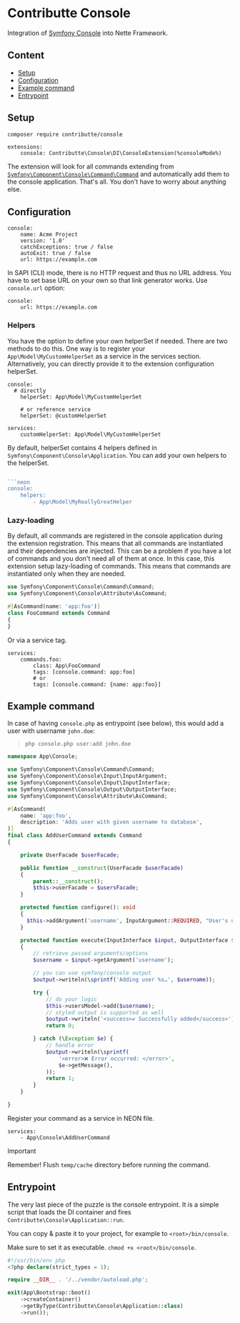 # Contributte Console

Integration of [Symfony Console](https://symfony.com/doc/current/components/console.html) into Nette Framework.

## Content

- [Setup](#usage)
- [Configuration](#configuration)
- [Example command](#example-command)
- [Entrypoint](#entrypoint)

## Setup

```bash
composer require contributte/console
```

```neon
extensions:
	console: Contributte\Console\DI\ConsoleExtension(%consoleMode%)
```

The extension will look for all commands extending from [`Symfony\Component\Console\Command\Command`](https://github.com/symfony/symfony/blob/master/src/Symfony/Component/Console/Command/Command.php) and automatically add them to the console application.
That's all. You don't have to worry about anything else.

## Configuration

```neon
console:
	name: Acme Project
	version: '1.0'
	catchExceptions: true / false
	autoExit: true / false
	url: https://example.com
```

In SAPI (CLI) mode, there is no HTTP request and thus no URL address.
You have to set base URL on your own so that link generator works. Use `console.url` option:

```neon
console:
	url: https://example.com
```

### Helpers

You have the option to define your own helperSet if needed. There are two methods to do this. One way is to register your `App\Model\MyCustomHelperSet` as a service in the services section.
Alternatively, you can directly provide it to the extension configuration helperSet.

```neon
console:
  # directly
	helperSet: App\Model\MyCustomHelperSet

	# or reference service
	helperSet: @customHelperSet

services:
	customHelperSet: App\Model\MyCustomHelperSet
```

By default, helperSet contains 4 helpers defined in `Symfony\Component\Console\Application`. You can add your own helpers to the helperSet.

```php

```neon
console:
	helpers:
		- App\Model\MyReallyGreatHelper
```

### Lazy-loading

By default, all commands are registered in the console application during the extension registration. This means that all commands are instantiated and their dependencies are injected.
This can be a problem if you have a lot of commands and you don't need all of them at once. In this case, this extension setup lazy-loading of commands.
This means that commands are instantiated only when they are needed.

```php
use Symfony\Component\Console\Command\Command;
use Symfony\Component\Console\Attribute\AsCommand;

#[AsCommand(name: 'app:foo')]
class FooCommand extends Command
{
}
```

Or via a service tag.

```neon
services:
	commands.foo:
		class: App\FooCommand
		tags: [console.command: app:foo]
		# or
		tags: [console.command: {name: app:foo}]
```

## Example command

In case of having `console.php` as entrypoint (see below), this would add a user with username `john.doe`:

> `php console.php user:add john.doe`

```php
namespace App\Console;

use Symfony\Component\Console\Command\Command;
use Symfony\Component\Console\Input\InputArgument;
use Symfony\Component\Console\Input\InputInterface;
use Symfony\Component\Console\Output\OutputInterface;
use Symfony\Component\Console\Attribute\AsCommand;

#[AsCommand(
    name: 'app:foo',
    description: 'Adds user with given username to database',
)]
final class AddUserCommand extends Command
{

	private UserFacade $userFacade;

	public function __construct(UserFacade $userFacade)
	{
		parent::__construct();
		$this->userFacade = $usersFacade;
	}

	protected function configure(): void
	{
	  $this->addArgument('username', InputArgument::REQUIRED, "User's username");
	}

	protected function execute(InputInterface $input, OutputInterface $output): int
	{
		// retrieve passed arguments/options
		$username = $input->getArgument('username');

		// you can use symfony/console output
		$output->writeln(\sprintf('Adding user %s…', $username));

		try {
			// do your logic
			$this->usersModel->add($username);
			// styled output is supported as well
			$output->writeln('<success>✔ Successfully added</success>');
			return 0;

		} catch (\Exception $e) {
			// handle error
			$output->writeln(\sprintf(
				'<error>❌ Error occurred: </error>',
				$e->getMessage(),
			));
			return 1;
		}
	}

}
```

Register your command as a service in NEON file.

```neon
services:
	- App\Console\AddUserCommand
```

> [!IMPORTANT]
> Remember! Flush `temp/cache` directory before running the command.

## Entrypoint

The very last piece of the puzzle is the console entrypoint. It is a simple script that loads the DI container and fires  `Contributte\Console\Application::run`.

You can copy & paste it to your project, for example to `<root>/bin/console`.

Make sure to set it as executable. `chmod +x <root>/bin/console`.

```php
#!/usr/bin/env php
<?php declare(strict_types = 1);

require __DIR__ . '/../vendor/autoload.php';

exit(App\Bootstrap::boot()
	->createContainer()
	->getByType(Contributte\Console\Application::class)
	->run());
```
